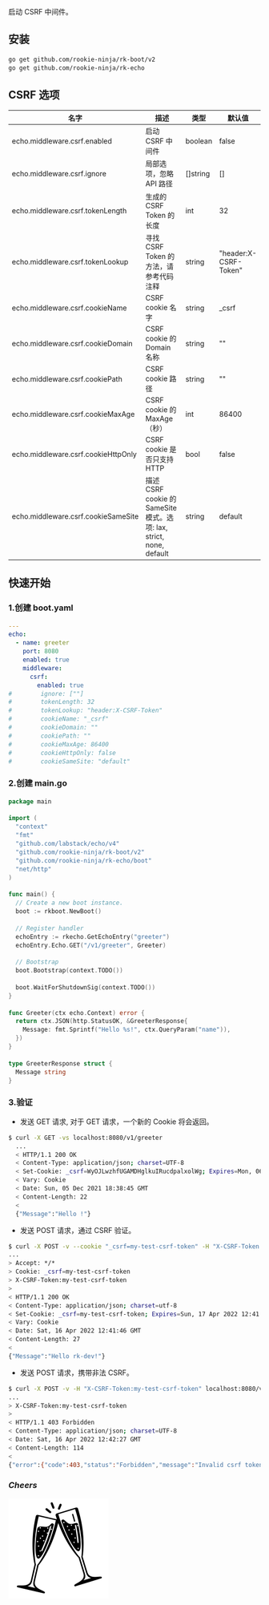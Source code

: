 启动 CSRF 中间件。

## 安装
```bash
go get github.com/rookie-ninja/rk-boot/v2
go get github.com/rookie-ninja/rk-echo
```

## CSRF 选项
| 名字                                   | 描述                                               | 类型 | 默认值 |
|--------------------------------------|--------------------------------------------------| ------ | ------ |
| echo.middleware.csrf.enabled          | 启动 CSRF 中间件                                      | boolean | false |
| echo.middleware.csrf.ignore           | 局部选项，忽略 API 路径                               | []string | []                   |
| echo.middleware.csrf.tokenLength    | 生成的 CSRF Token 的长度                               | int | 32 |
| echo.middleware.csrf.tokenLookup    | 寻找 CSRF Token 的方法，请参考代码注释                        | string | "header:X-CSRF-Token" |
| echo.middleware.csrf.cookieName     | CSRF cookie 名字                                   | string | _csrf |
| echo.middleware.csrf.cookieDomain   | CSRF cookie 的 Domain 名称                          | string | "" |
| echo.middleware.csrf.cookiePath     | CSRF cookie 路径                                   | string | "" |
| echo.middleware.csrf.cookieMaxAge   | CSRF cookie 的 MaxAge（秒）                          | int | 86400 |
| echo.middleware.csrf.cookieHttpOnly | CSRF cookie 是否只支持 HTTP                           | bool | false |
| echo.middleware.csrf.cookieSameSite | 描述 CSRF cookie 的 SameSite 模式。选项: lax, strict, none, default | string | default |

## 快速开始
### 1.创建 boot.yaml
```yaml
---
echo:
  - name: greeter
    port: 8080
    enabled: true
    middleware:
      csrf:
        enabled: true
#        ignore: [""]
#        tokenLength: 32
#        tokenLookup: "header:X-CSRF-Token"
#        cookieName: "_csrf"
#        cookieDomain: ""
#        cookiePath: ""
#        cookieMaxAge: 86400
#        cookieHttpOnly: false
#        cookieSameSite: "default"
```

### 2.创建 main.go
```go
package main

import (
  "context"
  "fmt"
  "github.com/labstack/echo/v4"
  "github.com/rookie-ninja/rk-boot/v2"
  "github.com/rookie-ninja/rk-echo/boot"
  "net/http"
)

func main() {
  // Create a new boot instance.
  boot := rkboot.NewBoot()

  // Register handler
  echoEntry := rkecho.GetEchoEntry("greeter")
  echoEntry.Echo.GET("/v1/greeter", Greeter)

  // Bootstrap
  boot.Bootstrap(context.TODO())

  boot.WaitForShutdownSig(context.TODO())
}

func Greeter(ctx echo.Context) error {
  return ctx.JSON(http.StatusOK, &GreeterResponse{
    Message: fmt.Sprintf("Hello %s!", ctx.QueryParam("name")),
  })
}

type GreeterResponse struct {
  Message string
}
```

### 3.验证
- 发送 GET 请求, 对于 GET 请求，一个新的 Cookie 将会返回。

```bash
$ curl -X GET -vs localhost:8080/v1/greeter
  ...
  < HTTP/1.1 200 OK
  < Content-Type: application/json; charset=UTF-8
  < Set-Cookie: _csrf=WyOJLwzhfUGAMDHglkuIRucdpalxolWg; Expires=Mon, 06 Dec 2021 18:38:45 GMT
  < Vary: Cookie
  < Date: Sun, 05 Dec 2021 18:38:45 GMT
  < Content-Length: 22
  <
  {"Message":"Hello !"}
```

- 发送 POST 请求，通过 CSRF 验证。

```bash
$ curl -X POST -v --cookie "_csrf=my-test-csrf-token" -H "X-CSRF-Token:my-test-csrf-token" localhost:8080/v1/greeter
...
> Accept: */*
> Cookie: _csrf=my-test-csrf-token
> X-CSRF-Token:my-test-csrf-token
> 
< HTTP/1.1 200 OK
< Content-Type: application/json; charset=utf-8
< Set-Cookie: _csrf=my-test-csrf-token; Expires=Sun, 17 Apr 2022 12:41:46 GMT
< Vary: Cookie
< Date: Sat, 16 Apr 2022 12:41:46 GMT
< Content-Length: 27
< 
{"Message":"Hello rk-dev!"}
```

- 发送 POST 请求，携带非法 CSRF。

```bash
$ curl -X POST -v -H "X-CSRF-Token:my-test-csrf-token" localhost:8080/v1/greeter
...
> X-CSRF-Token:my-test-csrf-token
>
< HTTP/1.1 403 Forbidden
< Content-Type: application/json; charset=UTF-8
< Date: Sat, 16 Apr 2022 12:42:27 GMT
< Content-Length: 114
<
{"error":{"code":403,"status":"Forbidden","message":"Invalid csrf token","details":[null]}}
```

### _**Cheers**_
![](../../../img/user-guide/cheers.png)